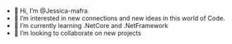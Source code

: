 - 👋 Hi, I’m @Jessica-mafra
- 👀 I’m interested in new connections and new ideas in this world of Code.
- 🌱 I’m currently learning .NetCore and .NetFramework 
- 💞️ I’m looking to collaborate on new projects

<!---
Jessica-mafra/Jessica-mafra is a ✨ special ✨ repository because its `README.md` (this file) appears on your GitHub profile.
You can click the Preview link to take a look at your changes.
--->
